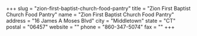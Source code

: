 +++
slug = "zion-first-baptist-church-food-pantry"
title = "Zion First Baptist Church Food Pantry"
name = "Zion First Baptist Church Food Pantry"
address = "16 James A Moses Blvd"
city = "Middletown"
state = "CT"
postal = "06457"
website = ""
phone = "860-347-5074"
fax = ""
+++
